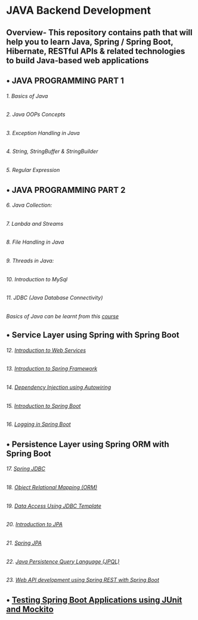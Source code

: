 # __JAVA Backend Development__
## Overview- This repository contains path that will help you to learn Java, Spring / Spring Boot, Hibernate, RESTful APIs & related technologies to build Java-based web applications

## •	__JAVA PROGRAMMING PART 1__
###### 1.	Basics of Java
###### 2.	Java OOPs Concepts
###### 3.	Exception Handling in Java
###### 4.	String, StringBuffer & StringBuilder
###### 5.	Regular Expression

## •	__JAVA PROGRAMMING PART 2__
###### 6.	Java Collection:
###### 7.	Lanbda and Streams
###### 8.	 File Handling in Java
###### 9.	Threads in Java:
###### 10.	Introduction to MySql
###### 11.	JDBC (Java Database Connectivity)
_Basics of Java can be learnt from this [course](https://www.udemy.com/course/java-tutorial/)_

## •	__Service Layer using Spring with Spring Boot__
###### 12.	[Introduction to Web Services](https://java2blog.com/restful-web-service-tutorial/)
###### 13.	[Introduction to Spring Framework](https://www.tutorialspoint.com/spring/spring_overview.htm)
###### 14.	[Dependency Injection using Autowiring](https://www.javatpoint.com/autowiring-in-spring)
###### 15.	[Introduction to Spring Boot](https://www.geeksforgeeks.org/introduction-to-spring-boot/)
###### 16.	[Logging in Spring Boot](https://howtodoinjava.com/spring-boot2/logging/spring-boot-logging-configurations/)

## •	__Persistence Layer using Spring ORM with Spring Boot__
###### 17.	[Spring JDBC](https://www.baeldung.com/spring-jdbc-jdbctemplate)
###### 18.	[Object Relational Mapping (ORM)](https://docs.spring.io/spring/docs/4.2.x/spring-framework-reference/html/orm.html)
###### 19.	[Data Access Using JDBC Template](https://www.vogella.com/tutorials/SpringJDBC/article.html)
###### 20.	[Introduction to JPA](https://www.javatpoint.com/jpa-introduction)
###### 21.	[Spring JPA](https://spring.io/guides/gs/accessing-data-jpa/)
###### 22.	[Java Persistence Query Language (JPQL)](https://www.tutorialspoint.com/jpa/jpa_jpql.htm)
###### 23.	[Web API development using Spring REST with Spring Boot](https://www.tutorialspoint.com/spring_boot/spring_boot_building_restful_web_services.htm)

## •	[__Testing Spring Boot Applications using JUnit and Mockito__](https://howtodoinjava.com/spring-boot2/testing/spring-boot-mockito-junit-example/)



 

